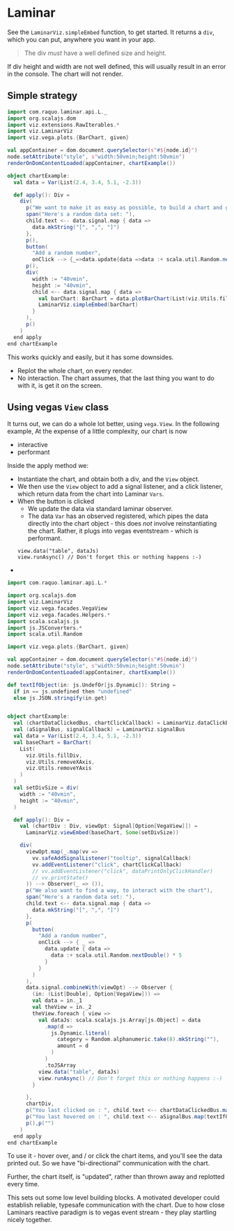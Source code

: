# Laminar

See the `LaminarViz.simpleEmbed` function, to get started. It returns a `div`, which you can put, anywhere you want in your app.

> The div _must_ have a well defined size and height.

If div height and width are not well defined, this will usually result in an error in the console. The chart will not render.

## Simple strategy

```scala mdoc:js
import com.raquo.laminar.api.L._
import org.scalajs.dom
import viz.extensions.RawIterables.*
import viz.LaminarViz
import viz.vega.plots.{BarChart, given}

val appContainer = dom.document.querySelector(s"#${node.id}")
node.setAttribute("style", s"width:50vmin;height:50vmin")
renderOnDomContentLoaded(appContainer, chartExample())

object chartExample:
  val data = Var(List(2.4, 3.4, 5.1, -2.3))

  def apply(): Div =
    div(
      p("We want to make it as easy as possible, to build a chart and get our data into it."),
      span("Here's a random data set: "),
      child.text <-- data.signal.map { data =>
        data.mkString("[", ",", "]")
      },
      p(),
      button(
        "Add a random number",
        onClick --> {_=>data.update{data =>data :+ scala.util.Random.nextDouble() * 5}}),
      p(),
      div(
        width := "40vmin",
        height := "40vmin",
        child <-- data.signal.map { data =>
          val barChart: BarChart = data.plotBarChart(List(viz.Utils.fillDiv))
          LaminarViz.simpleEmbed(barChart)
        }
      ),
      p()
    )
  end apply
end chartExample

```

This works quickly and easily, but it has some downsides.

- Replot the whole chart, on every render.
- No interaction. The chart assumes, that the last thing you want to do with it, is get it on the screen.

## Using vegas `View` class

It turns out, we can do a whole lot better, using `vega.View`. In the following example, At the expense of a little complexity, our chart is now

- interactive
- performant

Inside the apply method we:

- Instantiate the chart, and obtain both a div, and the `View` object.
- We then use the `View` object to add a signal listener, and a click listener, which return data from the chart into Laminar `Vars`.
- When the button is clicked
    - We update the data via standard laminar observer.
    - The data `Var` has an observed registered, which pipes the data directly into the chart object - this does _not_ involve reinstantiating the chart. Rather, it plugs into vegas eventstream - which is performant.
    ```
    view.data("table", dataJs)
    view.runAsync() // Don't forget this or nothing happens :-)
    ```
-



```scala mdoc:js
import com.raquo.laminar.api.L.*

import org.scalajs.dom
import viz.LaminarViz
import viz.vega.facades.VegaView
import viz.vega.facades.Helpers.*
import scala.scalajs.js
import js.JSConverters.*
import scala.util.Random

import viz.vega.plots.{BarChart, given}

val appContainer = dom.document.querySelector(s"#${node.id}")
node.setAttribute("style", s"width:50vmin;height:50vmin")
renderOnDomContentLoaded(appContainer, chartExample())

def textIfObject(in: js.UndefOr[js.Dynamic]): String =
  if in == js.undefined then "undefined"
  else js.JSON.stringify(in.get)


object chartExample:
  val (chartDataClickedBus, chartClickCallback) = LaminarViz.dataClickBus
  val (aSignalBus, signalCallback) = LaminarViz.signalBus
  val data = Var(List(2.4, 3.4, 5.1, -2.3))
  val baseChart = BarChart(
    List(
      viz.Utils.fillDiv,
      viz.Utils.removeXAxis,
      viz.Utils.removeYAxis
    )
  )
  val setDivSize = div(
    width := "40vmin",
    height := "40vmin",
  )

  def apply(): Div =
    val (chartDiv : Div, viewOpt: Signal[Option[VegaView]]) =
      LaminarViz.viewEmbed(baseChart, Some(setDivSize))

    div(
      viewOpt.map(_.map(vv =>
        vv.safeAddSignalListener("tooltip", signalCallback)
        vv.addEventListener("click", chartClickCallback)
        // vv.addEventListener("click", dataPrintOnlyClickHandler)
        // vv.printState()
      )) --> Observer(_ => ()),
      p("We also want to find a way, to interact with the chart"),
      span("Here's a random data set: "),
      child.text <-- data.signal.map { data =>
        data.mkString("[", ",", "]")
      },
      p(
        button(
          "Add a random number",
          onClick --> { _ =>
            data.update { data =>
              data :+ scala.util.Random.nextDouble() * 5
            }
          }
        )
      ),
      data.signal.combineWith(viewOpt) --> Observer {
        (in: (List[Double], Option[VegaView])) =>
        val data = in._1
        val theView = in._2
        theView.foreach { view =>
          val dataJs: scala.scalajs.js.Array[js.Object] = data
            .map(d =>
              js.Dynamic.literal(
                category = Random.alphanumeric.take(8).mkString(""),
                amount = d
              )
            )
            .toJSArray
          view.data("table", dataJs)
          view.runAsync() // Don't forget this or nothing happens :-)
        }

      },
      chartDiv,
      p("You last clicked on : ", child.text <-- chartDataClickedBus.map(textIfObject)),
      p("You last hovered on : ", child.text <-- aSignalBus.map(textIfObject)),
      p(),p("")
    )
  end apply
end chartExample
```

To use it - hover over, and / or click the chart items, and you'll see the data printed out. So we have "bi-directional" communication with the chart.

Further, the chart itself, is "updated", rather than thrown away and replotted every time.

This sets out some low level building blocks. A motivated developer could establish reliable, typesafe communication with the chart. Due to how close Laminars reactive paradigm is to vegas event stream - they play startling nicely together.

